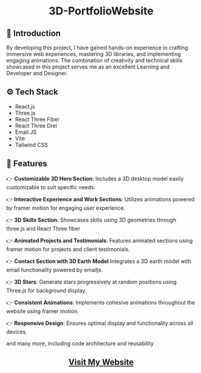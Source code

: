 <h1 align="center">3D-PortfolioWebsite</h1>

## <a name="introduction">🤖 Introduction</a>

By developing this project, I have gained hands-on experience in crafting immersive web experiences, mastering 3D libraries, and implementing engaging animations. The combination of creativity and technical skills showcased in this project serves me as an excellent Learning and Developer and Designer.

## <a name="tech-stack">⚙️ Tech Stack</a>

- React.js
- Three.js
- React Three Fiber
- React Three Drei
- Email JS
- Vite
- Tailwind CSS

## <a name="features">🔋 Features</a>

👉 **Customizable 3D Hero Section**: Includes a 3D desktop model easily customizable to suit specific needs.

👉 **Interactive Experience and Work Sections**: Utilizes animations powered by framer motion for engaging user experience.

👉 **3D Skills Section**: Showcases skills using 3D geometries through three.js and React Three fiber

👉 **Animated Projects and Testimonials**: Features animated sections using framer motion for projects and client testimonials.

👉 **Contact Section with 3D Earth Model**:Integrates a 3D earth model with email functionality powered by emailjs.

👉 **3D Stars**: Generate stars progressively at random positions using Three.js for background display.

👉 **Consistent Animations**: Implements cohesive animations throughout the website using framer motion.

👉 **Responsive Design**: Ensures optimal display and functionality across all devices.

and many more, including code architecture and reusability 

<h2 align="center"><a href="https://ananya-3dportfolio.vercel.app" target="_blank">Visit My Website</a></h2>


